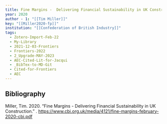 ```yaml
---
title: Fine Margins -  Delivering Financial Sustainability in UK Construction
year: 2020
author - 1: "[[Tim Miller]]"
key: "[[Miller2020-fp]]"
institution: "[[Confederation of British Industry]]"
tags:
  - Zotero-Import-Feb-22
  - My-Library
  - 2021-12-03-Frontiers
  - Frontiers-2022
  - 2_Upgrade-MAY-2023
  - AEC-Cited-Lit-for-Jacqui
  - _BibTex-to-MD-Git
  - Cited-for-Frontiers
  - AEC
---
```


## Bibliography
Miller, Tim. 2020. “Fine Margins -  Delivering Financial Sustainability in UK Construction.” . https://www.cbi.org.uk/media/4121/fine-margins-february-2020-cbi.pdf